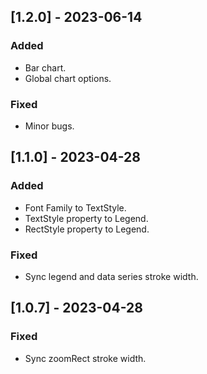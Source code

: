 ## [1.2.0] - 2023-06-14

### Added

- Bar chart.
- Global chart options.

### Fixed

- Minor bugs.

## [1.1.0] - 2023-04-28

### Added

- Font Family to TextStyle.
- TextStyle property to Legend.
- RectStyle property to Legend.

### Fixed

- Sync legend and data series stroke width.

## [1.0.7] - 2023-04-28

### Fixed

- Sync zoomRect stroke width.
